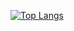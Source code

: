 [![Top Langs](https://github-readme-stats.vercel.app/api/top-langs/?username=jnerk&layout=compact&theme=vision-friendly-dark)](https://github.com/anuraghazra/github-readme-stats)
